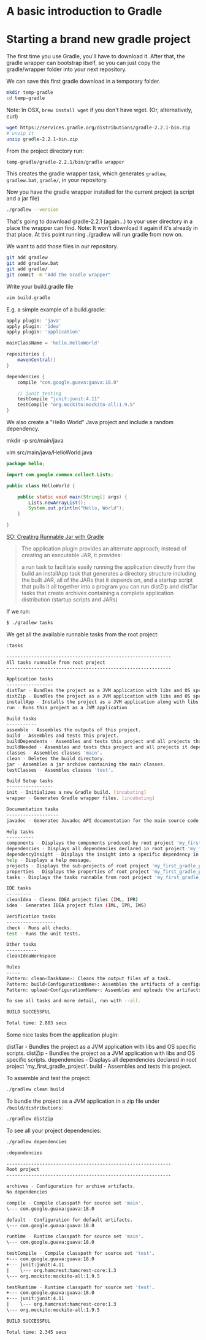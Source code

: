 # A basic introduction to Gradle

# Starting a brand new gradle project

The first time you use Gradle, you'll have to download it. After that, the gradle wrapper can bootstrap itself,
so you can just copy the gradle/wrapper folder into your next repository.

We can save this first gradle download in a temporary folder.

```bash
mkdir temp-gradle
cd temp-gradle
```

Note: In OSX, `brew install wget` if you don't have wget. (Or, alternatively, curl)

```bash
wget https://services.gradle.org/distributions/gradle-2.2.1-bin.zip
# unzip it
unzip gradle-2.2.1-bin.zip
```

From the project directory run:

```bash
temp-gradle/gradle-2.2.1/bin/gradle wrapper
```
This creates the gradle wrapper task, which generates `gradlew`, `gradlew.bat`, `gradle/`, in your repository.

Now you have the gradle wrapper installed for the current project (a script and a jar file)

```bash
./gradlew --version
```

That's going to download gradle-2.2.1 (again...) to your user directory in a place the wrapper can find.
Note: It won't download it again if it's already in that place.
At this point running ./gradlew will run gradle from now on.

We want to add those files in our repository.

```bash
git add gradlew
git add gradlew.bat 
git add gradle/
git commit -m "Add the Gradle wrapper"
```

Write your build.gradle file

```bash
vim build.gradle
```
E.g. a simple example of a build.gradle:

```groovy
apply plugin: 'java'
apply plugin: 'idea'
apply plugin: 'application'

mainClassName = 'hello.HelloWorld'

repositories {
    mavenCentral()
}

dependencies {
    compile "com.google.guava:guava:18.0"

    // junit testing
    testCompile "junit:junit:4.11"
    testCompile "org.mockito:mockito-all:1.9.5"
}
```

We also create a "Hello World" Java project and include a random dependency.

mkdir -p src/main/java

vim src/main/java/HelloWorld.java

```java
package hello;

import com.google.common.collect.Lists;

public class HelloWorld {

    public static void main(String[] args) {
        Lists.newArrayList();
        System.out.println("Hello, World");
    }

}
```

[SO: Creating Runnable Jar with Gradle](http://stackoverflow.com/questions/21721119/creating-runnable-jar-with-gradle)

>The application plugin provides an alternate approach; instead of creating an executable JAR, it provides:
>
>a run task to facilitate easily running the application directly from the build
>an installApp task that generates a directory structure including the built JAR, all of the JARs that it depends on, and a startup script that pulls it all together into a program you can run
>distZip and distTar tasks that create archives containing a complete application distribution (startup scripts and JARs)

If we run:

```bash
$ ./gradlew tasks

```

We get all the available runnable tasks from the root project:

```bash
:tasks

------------------------------------------------------------
All tasks runnable from root project
------------------------------------------------------------

Application tasks
-----------------
distTar - Bundles the project as a JVM application with libs and OS specific scripts.
distZip - Bundles the project as a JVM application with libs and OS specific scripts.
installApp - Installs the project as a JVM application along with libs and OS specific scripts.
run - Runs this project as a JVM application

Build tasks
-----------
assemble - Assembles the outputs of this project.
build - Assembles and tests this project.
buildDependents - Assembles and tests this project and all projects that depend on it.
buildNeeded - Assembles and tests this project and all projects it depends on.
classes - Assembles classes 'main'.
clean - Deletes the build directory.
jar - Assembles a jar archive containing the main classes.
testClasses - Assembles classes 'test'.

Build Setup tasks
-----------------
init - Initializes a new Gradle build. [incubating]
wrapper - Generates Gradle wrapper files. [incubating]

Documentation tasks
-------------------
javadoc - Generates Javadoc API documentation for the main source code.

Help tasks
----------
components - Displays the components produced by root project 'my_first_gradle_project'. [incubating]
dependencies - Displays all dependencies declared in root project 'my_first_gradle_project'.
dependencyInsight - Displays the insight into a specific dependency in root project 'my_first_gradle_project'.
help - Displays a help message.
projects - Displays the sub-projects of root project 'my_first_gradle_project'.
properties - Displays the properties of root project 'my_first_gradle_project'.
tasks - Displays the tasks runnable from root project 'my_first_gradle_project'.

IDE tasks
---------
cleanIdea - Cleans IDEA project files (IML, IPR)
idea - Generates IDEA project files (IML, IPR, IWS)

Verification tasks
------------------
check - Runs all checks.
test - Runs the unit tests.

Other tasks
-----------
cleanIdeaWorkspace

Rules
-----
Pattern: clean<TaskName>: Cleans the output files of a task.
Pattern: build<ConfigurationName>: Assembles the artifacts of a configuration.
Pattern: upload<ConfigurationName>: Assembles and uploads the artifacts belonging to a configuration.

To see all tasks and more detail, run with --all.

BUILD SUCCESSFUL

Total time: 2.803 secs
```


Some nice tasks from the application plugin:

distTar - Bundles the project as a JVM application with libs and OS specific scripts.
distZip - Bundles the project as a JVM application with libs and OS specific scripts.
dependencies - Displays all dependencies declared in root project 'my_first_gradle_project'.
build - Assembles and tests this project.

To assemble and test the project:

```bash
./gradlew clean build
```

To bundle the project as a JVM application in a zip file under `/build/distributions`:

```bash
./gradlew distZip
```

To see all your project dependencies:

```bash
./gradlew dependencies
```

```bash
:dependencies

------------------------------------------------------------
Root project
------------------------------------------------------------

archives - Configuration for archive artifacts.
No dependencies

compile - Compile classpath for source set 'main'.
\--- com.google.guava:guava:18.0

default - Configuration for default artifacts.
\--- com.google.guava:guava:18.0

runtime - Runtime classpath for source set 'main'.
\--- com.google.guava:guava:18.0

testCompile - Compile classpath for source set 'test'.
+--- com.google.guava:guava:18.0
+--- junit:junit:4.11
|    \--- org.hamcrest:hamcrest-core:1.3
\--- org.mockito:mockito-all:1.9.5

testRuntime - Runtime classpath for source set 'test'.
+--- com.google.guava:guava:18.0
+--- junit:junit:4.11
|    \--- org.hamcrest:hamcrest-core:1.3
\--- org.mockito:mockito-all:1.9.5

BUILD SUCCESSFUL

Total time: 2.345 secs
```




